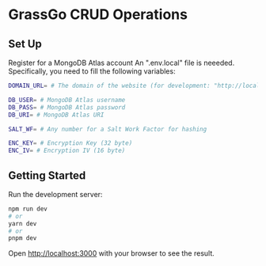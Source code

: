 # GrassGo CRUD Operations

## Set Up
Register for a MongoDB Atlas account
An ".env.local" file is neeeded. Specifically, you need to fill the following variables:
```bash
DOMAIN_URL= # The domain of the website (for development: "http://localhost:3000")

DB_USER= # MongoDB Atlas username
DB_PASS= # MongoDB Atlas password
DB_URI= # MongoDB Atlas URI

SALT_WF= # Any number for a Salt Work Factor for hashing

ENC_KEY= # Encryption Key (32 byte)
ENC_IV= # Encryption IV (16 byte)
```

## Getting Started

Run the development server:

```bash
npm run dev
# or
yarn dev
# or
pnpm dev
```

Open [http://localhost:3000](http://localhost:3000) with your browser to see the result.
